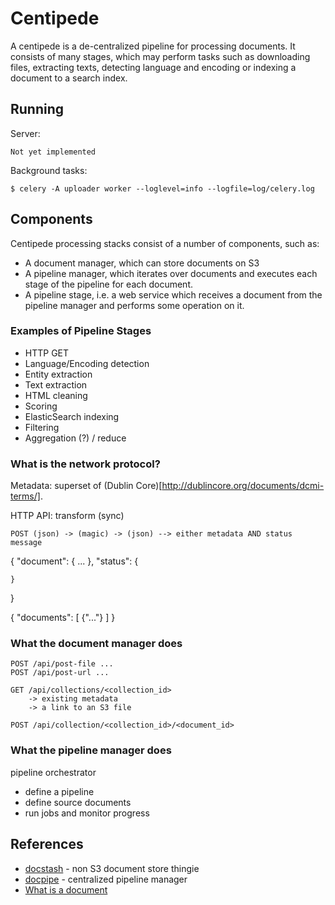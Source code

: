 # Centipede

A centipede is a de-centralized pipeline for processing documents. It consists of many stages, which may perform tasks such as downloading files, extracting texts, detecting language and encoding or indexing a document to a search index.

## Running

Server:

    Not yet implemented

Background tasks:

    $ celery -A uploader worker --loglevel=info --logfile=log/celery.log

## Components

Centipede processing stacks consist of a number of components, such as: 

* A document manager, which can store documents on S3
* A pipeline manager, which iterates over documents and executes each stage of the pipeline for each document. 
* A pipeline stage, i.e. a web service which receives a document from the pipeline manager and performs some operation on it.


### Examples of Pipeline Stages

* HTTP GET
* Language/Encoding detection
* Entity extraction
* Text extraction 
* HTML cleaning 
* Scoring 
* ElasticSearch indexing 
* Filtering
* Aggregation (?) / reduce

### What is the network protocol?

Metadata: superset of (Dublin Core)[http://dublincore.org/documents/dcmi-terms/].

HTTP API: transform (sync)
    
    POST (json) -> (magic) -> (json) --> either metadata AND status message


{
    "document": {
        ... 
    },
    "status": {

    }
}


{
    "documents": [
        {"..."}
    ]
}

### What the document manager does

    POST /api/post-file ...
    POST /api/post-url ... 

    GET /api/collections/<collection_id>
        -> existing metadata 
        -> a link to an S3 file

    POST /api/collection/<collection_id>/<document_id>


### What the pipeline manager does

pipeline orchestrator 

* define a pipeline 
* define source documents
* run jobs and monitor progress


## References

* [docstash](https://github.com/pudo/docstash) - non S3 document store thingie 
* [docpipe](https://github.com/pudo/docpipe) - centralized pipeline manager
* [What is a document](http://people.ischool.berkeley.edu/~buckland/whatdoc.html)
